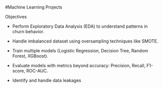 #Machine Learning Projects

Objectives

- Perform Exploratory Data Analysis (EDA) to understand patterns in churn behavior.

- Handle imbalanced dataset using oversampling techniques like SMOTE.

- Train multiple models (Logistic Regression, Decision Tree, Random Forest, XGBoost).

- Evaluate models with metrics beyond accuracy: Precision, Recall, F1-score, ROC-AUC.

- Identify and handle data leakages
